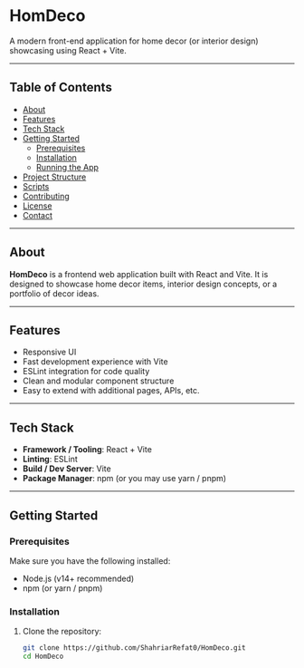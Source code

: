 # HomDeco

A modern front-end application for home decor (or interior design) showcasing using React + Vite.

---

## Table of Contents

- [About](#about)  
- [Features](#features)  
- [Tech Stack](#tech-stack)  
- [Getting Started](#getting-started)  
  - [Prerequisites](#prerequisites)  
  - [Installation](#installation)  
  - [Running the App](#running-the-app)  
- [Project Structure](#project-structure)  
- [Scripts](#scripts)  
- [Contributing](#contributing)  
- [License](#license)  
- [Contact](#contact)  

---

## About

**HomDeco** is a frontend web application built with React and Vite. It is designed to showcase home decor items, interior design concepts, or a portfolio of decor ideas.

---

## Features

- Responsive UI  
- Fast development experience with Vite  
- ESLint integration for code quality  
- Clean and modular component structure  
- Easy to extend with additional pages, APIs, etc.  

---

## Tech Stack

- **Framework / Tooling**: React + Vite  
- **Linting**: ESLint  
- **Build / Dev Server**: Vite  
- **Package Manager**: npm (or you may use yarn / pnpm)  

---

## Getting Started

### Prerequisites

Make sure you have the following installed:

- Node.js (v14+ recommended)  
- npm (or yarn / pnpm)  

### Installation

1. Clone the repository:

   ```bash
   git clone https://github.com/ShahriarRefat0/HomDeco.git
   cd HomDeco
